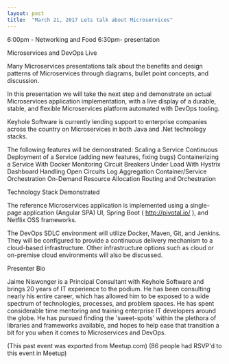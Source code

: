 ```yaml
---
layout: post
title:  "March 21, 2017 Lets talk about Microservices"
---
```


6:00pm - Networking and Food
6:30pm- presentation

Microservices and DevOps Live

Many Microservices presentations talk about the benefits and design patterns of Microservices through diagrams, bullet point concepts, and discussion.

In this presentation we will take the next step and demonstrate an actual Microservices application implementation, with a live display of a durable, stable, and flexible Microservices platform automated with DevOps tooling.

Keyhole Software is currently lending support to enterprise companies across the country on Microservices in both Java and .Net technology stacks.

The following features will be demonstrated:
Scaling a Service
Continuous Deployment of a Service (adding new features, fixing bugs)
Containerizing a Service With Docker
Monitoring Circuit Breakers Under Load With Hystrix Dashboard
Handling Open Circuits
Log Aggregation
Container/Service Orchestration
On-Demand Resource Allocation
Routing and Orchestration

Technology Stack Demonstrated

The reference Microservices application is implemented using a single-page application (Angular SPA) UI, Spring Boot ( http://pivotal.io/ ), and Netflix OSS frameworks.

The DevOps SDLC environment will utilize Docker, Maven, Git, and Jenkins. They will be configured to provide a continuous delivery mechanism to a cloud-based infrastructure. Other infrastructure options such as cloud or on-premise cloud environments will also be discussed.

Presenter Bio

Jaime Niswonger is a Principal Consultant with Keyhole Software and brings 20 years of IT experience to the podium. He has been consulting nearly his entire career, which has allowed him to be exposed to a wide spectrum of technologies, processes, and problem spaces. He has spent considerable time mentoring and training enterprise IT developers around the globe. He has pursued finding the 'sweet-spots' within the plethora of libraries and frameworks available, and hopes to help ease that transition a bit for you when it comes to Microservices and DevOps.

(This past event was exported from Meetup.com)
(86 people had RSVP'd to this event in Meetup)